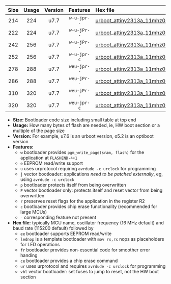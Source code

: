 |Size|Usage|Version|Features|Hex file|
|:-:|:-:|:-:|:-:|:--|
|214|224|u7.7|`w-u-jpr--`|[urboot_attiny2313a_11mhz0592_9600bps_lednop_ur_vbl.hex](https://raw.githubusercontent.com/stefanrueger/urboot.hex/main/mcus/attiny2313a/fcpu_11mhz0592/9600_bps/urboot_attiny2313a_11mhz0592_9600bps_lednop_ur_vbl.hex)|
|222|224|u7.7|`w-u-jPr--`|[urboot_attiny2313a_11mhz0592_9600bps_ur_vbl.hex](https://raw.githubusercontent.com/stefanrueger/urboot.hex/main/mcus/attiny2313a/fcpu_11mhz0592/9600_bps/urboot_attiny2313a_11mhz0592_9600bps_ur_vbl.hex)|
|242|256|u7.7|`w-u-jPr--`|[urboot_attiny2313a_11mhz0592_9600bps_lednop_fr_ur_vbl.hex](https://raw.githubusercontent.com/stefanrueger/urboot.hex/main/mcus/attiny2313a/fcpu_11mhz0592/9600_bps/urboot_attiny2313a_11mhz0592_9600bps_lednop_fr_ur_vbl.hex)|
|252|256|u7.7|`w-u-jpr-c`|[urboot_attiny2313a_11mhz0592_9600bps_lednop_fr_ce_ur_vbl.hex](https://raw.githubusercontent.com/stefanrueger/urboot.hex/main/mcus/attiny2313a/fcpu_11mhz0592/9600_bps/urboot_attiny2313a_11mhz0592_9600bps_lednop_fr_ce_ur_vbl.hex)|
|278|288|u7.7|`weu-jpr--`|[urboot_attiny2313a_11mhz0592_9600bps_ee_lednop_ur_vbl.hex](https://raw.githubusercontent.com/stefanrueger/urboot.hex/main/mcus/attiny2313a/fcpu_11mhz0592/9600_bps/urboot_attiny2313a_11mhz0592_9600bps_ee_lednop_ur_vbl.hex)|
|286|288|u7.7|`weu-jPr--`|[urboot_attiny2313a_11mhz0592_9600bps_ee_ur_vbl.hex](https://raw.githubusercontent.com/stefanrueger/urboot.hex/main/mcus/attiny2313a/fcpu_11mhz0592/9600_bps/urboot_attiny2313a_11mhz0592_9600bps_ee_ur_vbl.hex)|
|310|320|u7.7|`weu-jPr--`|[urboot_attiny2313a_11mhz0592_9600bps_ee_lednop_fr_ur_vbl.hex](https://raw.githubusercontent.com/stefanrueger/urboot.hex/main/mcus/attiny2313a/fcpu_11mhz0592/9600_bps/urboot_attiny2313a_11mhz0592_9600bps_ee_lednop_fr_ur_vbl.hex)|
|320|320|u7.7|`weu-jpr-c`|[urboot_attiny2313a_11mhz0592_9600bps_ee_lednop_fr_ce_ur_vbl.hex](https://raw.githubusercontent.com/stefanrueger/urboot.hex/main/mcus/attiny2313a/fcpu_11mhz0592/9600_bps/urboot_attiny2313a_11mhz0592_9600bps_ee_lednop_fr_ce_ur_vbl.hex)|

- **Size:** Bootloader code size including small table at top end
- **Usage:** How many bytes of flash are needed, ie, HW boot section or a multiple of the page size
- **Version:** For example, u7.6 is an urboot version, o5.2 is an optiboot version
- **Features:**
  + `w` bootloader provides `pgm_write_page(sram, flash)` for the application at `FLASHEND-4+1`
  + `e` EEPROM read/write support
  + `u` uses urprotocol requiring `avrdude -c urclock` for programming
  + `j` vector bootloader: applications *need to be patched externally*, eg, using `avrdude -c urclock`
  + `p` bootloader protects itself from being overwritten
  + `P` vector bootloader only: protects itself and reset vector from being overwritten
  + `r` preserves reset flags for the application in the register R2
  + `c` bootloader provides chip erase functionality (recommended for large MCUs)
  + `-` corresponding feature not present
- **Hex file:** typically MCU name, oscillator frequency (16 MHz default) and baud rate (115200 default) followed by
  + `ee` bootloader supports EEPROM read/write
  + `lednop` is a template bootloader with `mov rx,rx` nops as placeholders for LED operations
  + `fr` bootloader provides non-essential code for smoother error handing
  + `ce` bootloader provides a chip erase command
  + `ur` uses urprotocol and requires `avrdude -c urclock` for programming
  + `vbl` vector bootloader: set fuses to jump to reset, not the HW boot section

